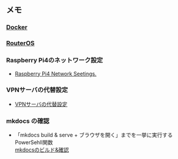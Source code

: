 ## メモ
### [Docker](/docker)

### [RouterOS](/RouterOS)

### Raspberry Pi4のネットワーク設定
* [Raspberry Pi4 Network Seetings.](https://gist.github.com/roy-n-roy/69cc483810efe17b7356d73036e9a2e2)

### VPNサーバの代替設定
* [VPNサーバの代替設定](https://gist.github.com/roy-n-roy/032f1df08654a6aeb276aebb2ffeb871)

### mkdocs の確認
* 「mkdocs build & serve + ブラウザを開く」までを一挙に実行するPowerSehll関数  
[mkdocsのビルド&確認](https://gist.github.com/roy-n-roy/743237275945fa2c28a95e86b2ec29ac)